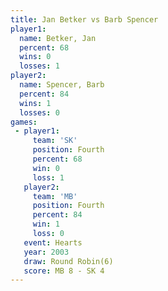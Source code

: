 ```yaml
---
title: Jan Betker vs Barb Spencer
player1:             
  name: Betker, Jan  
  percent: 68        
  wins: 0            
  losses: 1          
player2:             
  name: Spencer, Barb
  percent: 84        
  wins: 1            
  losses: 0          
games:
 - player1:          
     team: 'SK'      
     position: Fourth
     percent: 68     
     win: 0          
     loss: 1         
   player2:          
     team: 'MB'      
     position: Fourth
     percent: 84     
     win: 1          
     loss: 0         
   event: Hearts       
   year: 2003          
   draw: Round Robin(6)
   score: MB 8 - SK 4  
---
```

